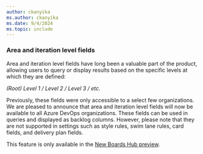 ```yaml
---
author: ckanyika
ms.author: ckanyika
ms.date: 9/4/2024
ms.topic: include
---
```


### Area and iteration level fields

Area and iteration level fields have long been a valuable part of the product, allowing users to query or display results based on the specific levels at which they are defined:

*(Root) Level 1 / Level 2 / Level 3 / etc.* 

Previously, these fields were only accessible to a select few organizations. We are pleased to announce that area and iteration level fields will now be available to all Azure DevOps organizations. These fields can be used in queries and displayed as backlog columns. However, please note that they are not supported in settings such as style rules, swim lane rules, card fields, and delivery plan fields.

This feature is only available in the [New Boards Hub preview](https://learn.microsoft.com/azure/devops/release-notes/2022/sprint-202-update#new-boards-hubs-now-available-in-public-preview).
